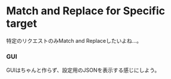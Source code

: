 # Match and Replace for Specific target

特定のリクエストのみMatch and Replaceしたいよね...。

### GUI

GUIはちゃんと作らず、設定用のJSONを表示する感じにしよう。